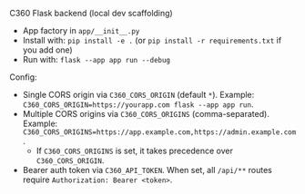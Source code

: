 C360 Flask backend (local dev scaffolding)

- App factory in `app/__init__.py`
- Install with: `pip install -e .` (or `pip install -r requirements.txt` if you add one)
- Run with: `flask --app app run --debug`

Config:
- Single CORS origin via `C360_CORS_ORIGIN` (default `*`). Example: `C360_CORS_ORIGIN=https://yourapp.com flask --app app run`.
- Multiple CORS origins via `C360_CORS_ORIGINS` (comma-separated). Example: `C360_CORS_ORIGINS=https://app.example.com,https://admin.example.com`.
	- If `C360_CORS_ORIGINS` is set, it takes precedence over `C360_CORS_ORIGIN`.
- Bearer auth token via `C360_API_TOKEN`. When set, all `/api/**` routes require `Authorization: Bearer <token>`.
